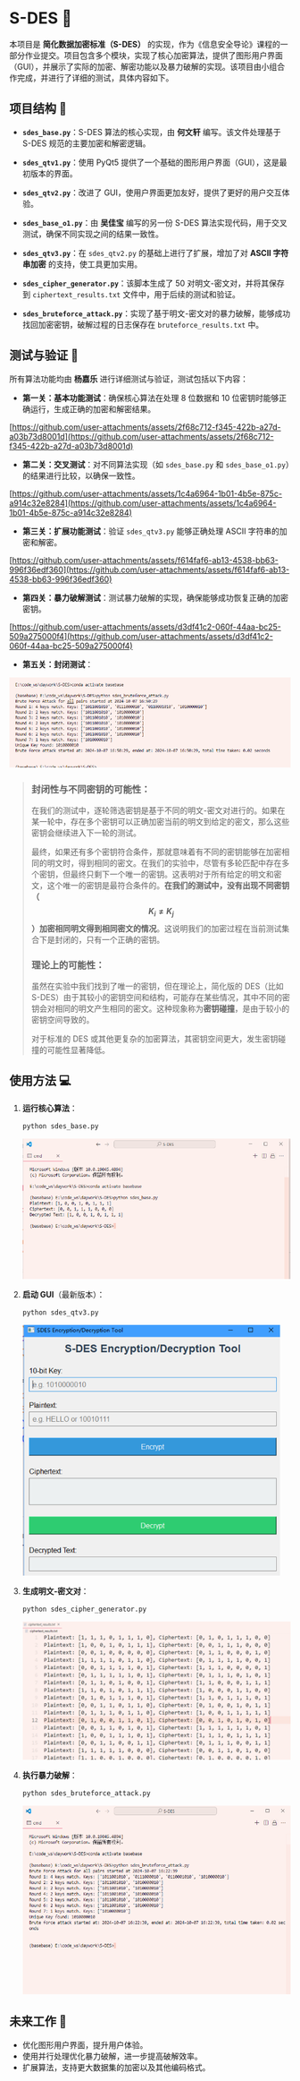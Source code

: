 # S-DES 🔐

本项目是 **简化数据加密标准（S-DES）** 的实现，作为《信息安全导论》课程的一部分作业提交。项目包含多个模块，实现了核心加密算法，提供了图形用户界面（GUI），并展示了实际的加密、解密功能以及暴力破解的实现。该项目由小组合作完成，并进行了详细的测试，具体内容如下。

## 项目结构 📂

- **`sdes_base.py`**：S-DES 算法的核心实现，由 **何文轩** 编写。该文件处理基于 S-DES 规范的主要加密和解密逻辑。
  
- **`sdes_qtv1.py`**：使用 PyQt5 提供了一个基础的图形用户界面（GUI），这是最初版本的界面。

- **`sdes_qtv2.py`**：改进了 GUI，使用户界面更加友好，提供了更好的用户交互体验。

- **`sdes_base_o1.py`**：由 **吴佳宝** 编写的另一份 S-DES 算法实现代码，用于交叉测试，确保不同实现之间的结果一致性。

- **`sdes_qtv3.py`**：在 `sdes_qtv2.py` 的基础上进行了扩展，增加了对 **ASCII 字符串加密** 的支持，使工具更加实用。

- **`sdes_cipher_generator.py`**：该脚本生成了 50 对明文-密文对，并将其保存到 `ciphertext_results.txt` 文件中，用于后续的测试和验证。

- **`sdes_bruteforce_attack.py`**：实现了基于明文-密文对的暴力破解，能够成功找回加密密钥，破解过程的日志保存在 `bruteforce_results.txt` 中。

## 测试与验证 🧪

所有算法功能均由 **杨嘉乐** 进行详细测试与验证，测试包括以下内容：

- **第一关：基本功能测试**：确保核心算法在处理 8 位数据和 10 位密钥时能够正确运行，生成正确的加密和解密结果。

[https://github.com/user-attachments/assets/2f68c712-f345-422b-a27d-a03b73d8001d](https://github.com/user-attachments/assets/2f68c712-f345-422b-a27d-a03b73d8001d)

- **第二关：交叉测试**：对不同算法实现（如 `sdes_base.py` 和 `sdes_base_o1.py`）的结果进行比较，以确保一致性。

[https://github.com/user-attachments/assets/1c4a6964-1b01-4b5e-875c-a914c32e8284](https://github.com/user-attachments/assets/1c4a6964-1b01-4b5e-875c-a914c32e8284)

- **第三关：扩展功能测试**：验证 `sdes_qtv3.py` 能够正确处理 ASCII 字符串的加密和解密。

[https://github.com/user-attachments/assets/f614faf6-ab13-4538-bb63-996f36edf360](https://github.com/user-attachments/assets/f614faf6-ab13-4538-bb63-996f36edf360)

- **第四关：暴力破解测试**：测试暴力破解的实现，确保能够成功恢复正确的加密密钥。

[https://github.com/user-attachments/assets/d3df41c2-060f-44aa-bc25-509a275000f4](https://github.com/user-attachments/assets/d3df41c2-060f-44aa-bc25-509a275000f4)

- **第五关：封闭测试**：

![image-20241007165255727](./.assets/image-20241007165255727.png)

> ### **封闭性与不同密钥的可能性：**
>
> 在我们的测试中，逐轮筛选密钥是基于不同的明文-密文对进行的。如果在某一轮中，存在多个密钥可以正确加密当前的明文到给定的密文，那么这些密钥会继续进入下一轮的测试。
>
> 最终，如果还有多个密钥符合条件，那就意味着有不同的密钥能够在加密相同的明文时，得到相同的密文。在我们的实验中，尽管有多轮匹配中存在多个密钥，但最终只剩下一个唯一的密钥。这表明对于所有给定的明文和密文，这个唯一的密钥是最符合条件的。**在我们的测试中，没有出现不同密钥（$$K_i \neq K_j$$）加密相同明文得到相同密文的情况**。这说明我们的加密过程在当前测试集合下是封闭的，只有一个正确的密钥。
>
> ### **理论上的可能性**：
>
> 虽然在实验中我们找到了唯一的密钥，但在理论上，简化版的 DES（比如 S-DES）由于其较小的密钥空间和结构，可能存在某些情况，其中不同的密钥会对相同的明文产生相同的密文。这种现象称为**密钥碰撞**，是由于较小的密钥空间导致的。
>
> 对于标准的 DES 或其他更复杂的加密算法，其密钥空间更大，发生密钥碰撞的可能性显著降低。

## 使用方法 💻

1. **运行核心算法**：
  
    ```bash
    python sdes_base.py
    ```
    
    <img src=".assets/image-20241007161336219.png" alt="image-20241007161336219" style="zoom: 80%;" />
    
2. **启动 GUI**（最新版本）：
  
    ```bash
    python sdes_qtv3.py
    ```
    
    <img src=".assets/image-20241007162139132.png" alt="image-20241007162139132" style="zoom: 80%;" />
    
3. **生成明文-密文对**：
  
    ```bash
    python sdes_cipher_generator.py
    ```
    
    <img src=".assets/image-20241007162209399.png" alt="image-20241007162209399" style="zoom: 80%;" />
    
4. **执行暴力破解**：
  
    ```bash
    python sdes_bruteforce_attack.py
    ```
    
    <img src=".assets/image-20241007162252197.png" alt="image-20241007162252197" style="zoom: 80%;" />

## 未来工作 🔮

- 优化图形用户界面，提升用户体验。
- 使用并行处理优化暴力破解，进一步提高破解效率。
- 扩展算法，支持更大数据集的加密以及其他编码格式。


